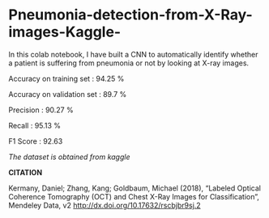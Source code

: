 # Pneumonia-detection-from-X-Ray-images-Kaggle-

In this colab notebook, I have built a CNN
to automatically identify whether a patient is suffering from pneumonia or not by looking at X-ray images. 

Accuracy on training set : 94.25 %

Accuracy on validation set : 89.7 %

Precision : 90.27 %

Recall : 95.13 %

F1 Score : 92.63 


*The dataset is obtained from kaggle* 







































**CITATION**

Kermany, Daniel; Zhang, Kang; Goldbaum, Michael (2018), “Labeled Optical Coherence Tomography (OCT) and Chest X-Ray Images for Classification”, Mendeley Data, v2
http://dx.doi.org/10.17632/rscbjbr9sj.2
